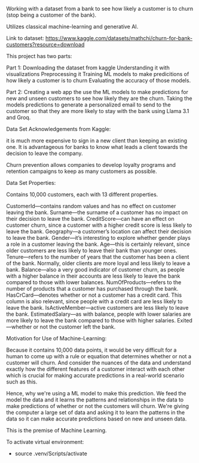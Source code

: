 Working with a dataset from a bank to see how likely a customer is to churn
(stop being a customer of the bank).

Utilizes classical machine-learning and generative AI.

Link to dataset:
https://www.kaggle.com/datasets/mathchi/churn-for-bank-customers?resource=download

This project has two parts:

Part 1:
Downloading the dataset from kaggle
Understanding it with visualizations
Preprocessing it
Training ML models to make predicitions of how likely a customer is to churn
Evaluating the accuracy of those models.

Part 2:
Creating a web app the use the ML models to make predictions for new and unseen
customers to see how likely they are the churn.
Taking the models predictions to generate a personalized email to send to the
customer so that they are more likely to stay with the bank using Llama 3.1 and Groq.

Data Set Acknowledgements from Kaggle:

it is much more expensive to sign in a new client than keeping an existing one.
It is advantageous for banks to know what leads a client towards the decision to leave the company.

Churn prevention allows companies to develop loyalty programs and retention campaigns to keep as many customers as possible.

Data Set Properties:

Contains 10,000 customers, each with 13 different properties.

CustomerId—contains random values and has no effect on customer leaving the bank.
Surname—the surname of a customer has no impact on their decision to leave the bank.
CreditScore—can have an effect on customer churn, since a customer with a higher credit score is less likely to leave the bank.
Geography—a customer’s location can affect their decision to leave the bank.
Gender—it’s interesting to explore whether gender plays a role in a customer leaving the bank.
Age—this is certainly relevant, since older customers are less likely to leave their bank than younger ones.
Tenure—refers to the number of years that the customer has been a client of the bank. Normally, older clients are more loyal and less likely to leave a bank.
Balance—also a very good indicator of customer churn, as people with a higher balance in their accounts are less likely to leave the bank compared to those with lower balances.
NumOfProducts—refers to the number of products that a customer has purchased through the bank.
HasCrCard—denotes whether or not a customer has a credit card. This column is also relevant, since people with a credit card are less likely to leave the bank.
IsActiveMember—active customers are less likely to leave the bank.
EstimatedSalary—as with balance, people with lower salaries are more likely to leave the bank compared to those with higher salaries.
Exited—whether or not the customer left the bank.

Motivation for Use of Machine-Learning:

Because it contains 10,000 data points, it would be very difficult for a human to come up with a rule or equation that determines whether or not a customer will churn. And consider the nuances of the data and understand exactly how the different features of a customer interact with each other which is crucial for making accurate predictions in a real-world scenario such as this.

Hence, why we're using a ML model to make this prediction. We feed the model the data and it learns the patterns and relationships in the data to make predictions of whether or not the customers will churn. We're giving the computer a large set of data and asking it to learn the patterns in the data so it can make accurate predictions based on new and unseen data.

This is the premise of Machine Learning.

To activate virtual environment:

- source .venv/Scripts/activate
